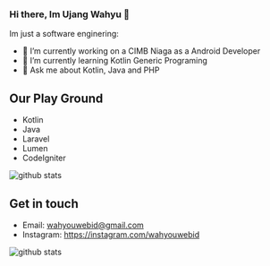 
### Hi there, Im Ujang Wahyu 👋

Im just a software enginering:

- 🔭 I’m currently working on a CIMB Niaga as a Android Developer
- 🌱 I’m currently learning Kotlin Generic Programing
- 💬 Ask me about Kotlin, Java and PHP

## Our Play Ground

- Kotlin
- Java
- Laravel
- Lumen
- CodeIgniter

![github stats](https://github-readme-stats.vercel.app/api/top-langs/?username=wahyouwebid&langs_count=8&hide=c,css,assembly,c%2B%2B&layout=compact)

## Get in touch
- Email: wahyouwebid@gmail.com
- Instagram: https://instagram.com/wahyouwebid

![github stats](https://github-readme-stats.vercel.app/api?username=wahyouwebid&show_icons=true&count_private=true&include_all_commits)

<br/>

